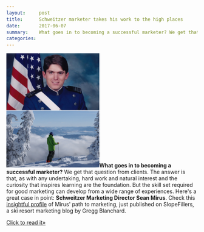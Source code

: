 ```yaml
---
layout:     post
title:      Schweitzer marketer takes his work to the high places
date:       2017-06-07
summary:    What goes in to becoming a successful marketer? We get that question from clients...
categories: 
---
```


<strong><a href="http://www.slopefillers.com/sean-mirus/" target="_blank" rel="noopener noreferrer"><img class="alignleft" src="/images/SeanMirus-Collage.png" alt="Schweitzer Marketing Director Sean Mirus" width="245" height="300" /></a>What goes in to becoming a successful marketer?</strong> We get that question from clients. The answer is that, as with any undertaking, hard work and natural interest and the curiosity that inspires learning are the foundation. But the skill set required for good marketing can develop from a wide range of experiences. Here's a great case in point: <strong>Schweitzer Marketing Director Sean Mirus</strong>. Check this <a href="http://www.slopefillers.com/sean-mirus/" target="_blank" rel="noopener noreferrer">insightful profile</a> of Mirus' path to marketing, just published on SlopeFillers, a ski resort marketing blog by Gregg Blanchard.

<a href="http://www.slopefillers.com/sean-mirus/" target="_blank" rel="noopener noreferrer">Click to read it»</a>